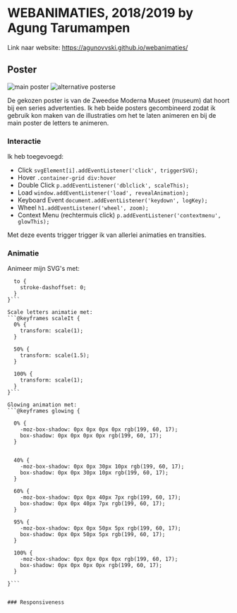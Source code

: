 # WEBANIMATIES, 2018/2019 by Agung Tarumampen

Link naar website: https://agunovvski.github.io/webanimaties/


## Poster

![main poster](https://assets.fontsinuse.com/static/use-media-items/47/46045/upto-700xauto/583e7014/2_Moderna-Museet_MMM-plakat_353_500.jpeg?resolution=0)
![alternative posterse](https://i.etsystatic.com/8628069/r/il/3e628e/1070729354/il_794xN.1070729354_7gah.jpg)

De gekozen poster is van de Zweedse Moderna Museet (museum) dat hoort bij een series advertenties. Ik heb beide posters gecombineerd zodat ik gebruik kon maken van de illustraties om het te laten animeren en bij de main poster de letters te animeren.


### Interactie

Ik heb toegevoegd:

* Click `svgElement[i].addEventListener('click', triggerSVG);`
* Hover `.container-grid div:hover`
* Double Click `p.addEventListener('dblclick', scaleThis);`
* Load `window.addEventListener('load', revealAnimation);`
* Keyboard Event `document.addEventListener('keydown', logKey);`
* Wheel `h1.addEventListener('wheel', zoom);`
* Context Menu (rechtermuis click) `p.addEventListener('contextmenu', glowThis);`

Met deze events trigger trigger ik van allerlei animaties en transities.

### Animatie

Animeer mijn SVG's met:
```@keyframes dash {
  to {
    stroke-dashoffset: 0;
  }
}```

Scale letters animatie met: 
```@keyframes scaleIt {
  0% {
    transform: scale(1);
  }

  50% {
    transform: scale(1.5);
  }

  100% {
    transform: scale(1);
  }
}```

Glowing animation met: 
```@keyframes glowing {

  0% {
    -moz-box-shadow: 0px 0px 0px 0px rgb(199, 60, 17);
    box-shadow: 0px 0px 0px 0px rgb(199, 60, 17);
  }


  40% {
    -moz-box-shadow: 0px 0px 30px 10px rgb(199, 60, 17);
    box-shadow: 0px 0px 30px 10px rgb(199, 60, 17);
  }

  60% {
    -moz-box-shadow: 0px 0px 40px 7px rgb(199, 60, 17);
    box-shadow: 0px 0px 40px 7px rgb(199, 60, 17);
  }

  95% {
    -moz-box-shadow: 0px 0px 50px 5px rgb(199, 60, 17);
    box-shadow: 0px 0px 50px 5px rgb(199, 60, 17);
  }

  100% {
    -moz-box-shadow: 0px 0px 0px 0px rgb(199, 60, 17);
    box-shadow: 0px 0px 0px 0px rgb(199, 60, 17);
  }
  
}```


### Responsiveness




